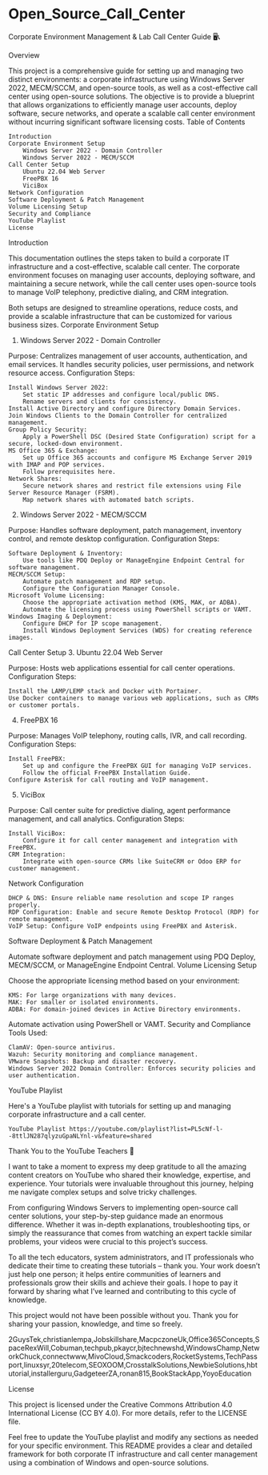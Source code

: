 # Open_Source_Call_Center

Corporate Environment Management & Lab Call Center Guide 🖥️📞

Overview

This project is a comprehensive guide for setting up and managing two distinct environments: a corporate infrastructure using Windows Server 2022, MECM/SCCM, and open-source tools, as well as a cost-effective call center using open-source solutions. The objective is to provide a blueprint that allows organizations to efficiently manage user accounts, deploy software, secure networks, and operate a scalable call center environment without incurring significant software licensing costs.
Table of Contents

    Introduction
    Corporate Environment Setup
        Windows Server 2022 - Domain Controller
        Windows Server 2022 - MECM/SCCM
    Call Center Setup
        Ubuntu 22.04 Web Server
        FreePBX 16
        ViciBox
    Network Configuration
    Software Deployment & Patch Management
    Volume Licensing Setup
    Security and Compliance
    YouTube Playlist
    License

Introduction

This documentation outlines the steps taken to build a corporate IT infrastructure and a cost-effective, scalable call center. The corporate environment focuses on managing user accounts, deploying software, and maintaining a secure network, while the call center uses open-source tools to manage VoIP telephony, predictive dialing, and CRM integration.

Both setups are designed to streamline operations, reduce costs, and provide a scalable infrastructure that can be customized for various business sizes.
Corporate Environment Setup
1. Windows Server 2022 - Domain Controller

Purpose: Centralizes management of user accounts, authentication, and email services. It handles security policies, user permissions, and network resource access.
Configuration Steps:

    Install Windows Server 2022:
        Set static IP addresses and configure local/public DNS.
        Rename servers and clients for consistency.
    Install Active Directory and configure Directory Domain Services.
    Join Windows Clients to the Domain Controller for centralized management.
    Group Policy Security:
        Apply a PowerShell DSC (Desired State Configuration) script for a secure, locked-down environment.
    MS Office 365 & Exchange:
        Set up Office 365 accounts and configure MS Exchange Server 2019 with IMAP and POP services.
        Follow prerequisites here.
    Network Shares:
        Secure network shares and restrict file extensions using File Server Resource Manager (FSRM).
        Map network shares with automated batch scripts.

2. Windows Server 2022 - MECM/SCCM

Purpose: Handles software deployment, patch management, inventory control, and remote desktop configuration.
Configuration Steps:

    Software Deployment & Inventory:
        Use tools like PDQ Deploy or ManageEngine Endpoint Central for software management.
    MECM/SCCM Setup:
        Automate patch management and RDP setup.
        Configure the Configuration Manager Console.
    Microsoft Volume Licensing:
        Choose the appropriate activation method (KMS, MAK, or ADBA).
        Automate the licensing process using PowerShell scripts or VAMT.
    Windows Imaging & Deployment:
        Configure DHCP for IP scope management.
        Install Windows Deployment Services (WDS) for creating reference images.

Call Center Setup
3. Ubuntu 22.04 Web Server

Purpose: Hosts web applications essential for call center operations.
Configuration Steps:

    Install the LAMP/LEMP stack and Docker with Portainer.
    Use Docker containers to manage various web applications, such as CRMs or customer portals.

4. FreePBX 16

Purpose: Manages VoIP telephony, routing calls, IVR, and call recording.
Configuration Steps:

    Install FreePBX:
        Set up and configure the FreePBX GUI for managing VoIP services.
        Follow the official FreePBX Installation Guide.
    Configure Asterisk for call routing and VoIP management.

5. ViciBox

Purpose: Call center suite for predictive dialing, agent performance management, and call analytics.
Configuration Steps:

    Install ViciBox:
        Configure it for call center management and integration with FreePBX.
    CRM Integration:
        Integrate with open-source CRMs like SuiteCRM or Odoo ERP for customer management.

Network Configuration

    DHCP & DNS: Ensure reliable name resolution and scope IP ranges properly.
    RDP Configuration: Enable and secure Remote Desktop Protocol (RDP) for remote management.
    VoIP Setup: Configure VoIP endpoints using FreePBX and Asterisk.

Software Deployment & Patch Management

Automate software deployment and patch management using PDQ Deploy, MECM/SCCM, or ManageEngine Endpoint Central.
Volume Licensing Setup

Choose the appropriate licensing method based on your environment:

    KMS: For large organizations with many devices.
    MAK: For smaller or isolated environments.
    ADBA: For domain-joined devices in Active Directory environments.

Automate activation using PowerShell or VAMT.
Security and Compliance
Tools Used:

    ClamAV: Open-source antivirus.
    Wazuh: Security monitoring and compliance management.
    VMware Snapshots: Backup and disaster recovery.
    Windows Server 2022 Domain Controller: Enforces security policies and user authentication.

YouTube Playlist

Here's a YouTube playlist with tutorials for setting up and managing corporate infrastructure and a call center.

    YouTube Playlist https://youtube.com/playlist?list=PL5cNf-l--8ttlJN287qlyzuGpaNLYnl-v&feature=shared

Thank You to the YouTube Teachers 🙏

I want to take a moment to express my deep gratitude to all the amazing content creators on YouTube who shared their knowledge, expertise, and experience. Your tutorials were invaluable throughout this journey, helping me navigate complex setups and solve tricky challenges.

From configuring Windows Servers to implementing open-source call center solutions, your step-by-step guidance made an enormous difference. Whether it was in-depth explanations, troubleshooting tips, or simply the reassurance that comes from watching an expert tackle similar problems, your videos were crucial to this project’s success.

To all the tech educators, system administrators, and IT professionals who dedicate their time to creating these tutorials – thank you. Your work doesn’t just help one person; it helps entire communities of learners and professionals grow their skills and achieve their goals. I hope to pay it forward by sharing what I’ve learned and contributing to this cycle of knowledge.

This project would not have been possible without you. Thank you for sharing your passion, knowledge, and time so freely.

2GuysTek,christianlempa,Jobskillshare,MacpczoneUk,Office365Concepts,SpaceRexWill,Cobuman,techpub,pkaycr,bjtechnewshd,WindowsChamp,NetworkChuck,connectwww,MivoCloud,Smackcoders,RocketSystems,TechPassport,linuxsyr,20telecom,SEOXOOM,CrosstalkSolutions,NewbieSolutions,hbtutorial,installerguru,GadgeteerZA,ronan815,BookStackApp,YoyoEducation

License

This project is licensed under the Creative Commons Attribution 4.0 International License (CC BY 4.0). For more details, refer to the LICENSE file.

Feel free to update the YouTube playlist and modify any sections as needed for your specific environment. This README provides a clear and detailed framework for both corporate IT infrastructure and call center management using a combination of Windows and open-source solutions.
